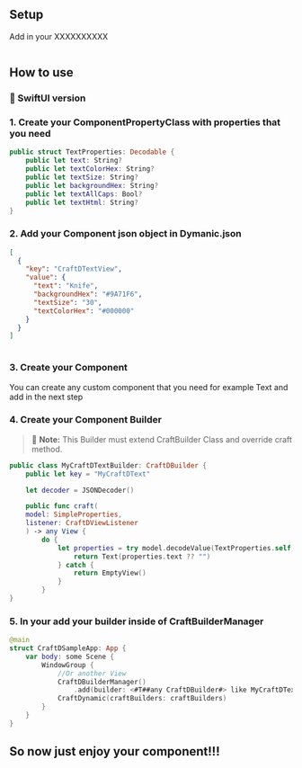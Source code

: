 ## Setup

Add in your XXXXXXXXXX
```swift
```

## How to use

### 🎯 SwiftUI version

### 1. Create your ComponentPropertyClass with properties that you need
```swift
public struct TextProperties: Decodable {
    public let text: String?
    public let textColorHex: String?
    public let textSize: String?
    public let backgroundHex: String?
    public let textAllCaps: Bool?
    public let textHtml: String?
}

```

### 2. Add your Component json object in Dymanic.json
```json
[
  {
    "key": "CraftDTextView",
    "value": {
      "text": "Knife",
      "backgroundHex": "#9A71F6",
      "textSize": "30",
      "textColorHex": "#000000"
    }
  }
]
  
```

### 3. Create your Component
 
You can create any custom component that you need for example Text and add in the next step

### 4. Create your Component Builder
> :memo: **Note:** This Builder must extend CraftBuilder Class and override craft method.

```swift
public class MyCraftDTextBuilder: CraftDBuilder {
    public let key = "MyCraftDText"

    let decoder = JSONDecoder()

    public func craft(
    model: SimpleProperties,
    listener: CraftDViewListener
    ) -> any View {
        do {
            let properties = try model.decodeValue(TextProperties.self, using: decoder)
                return Text(properties.text ?? "")
            } catch {
                return EmptyView()
            }
        }
}

```

### 5. In your add your builder inside of CraftBuilderManager
```swift
@main
struct CraftDSampleApp: App {
    var body: some Scene {
        WindowGroup {
            //Or another View
            CraftDBuilderManager()
                .add(builder: <#T##any CraftDBuilder#> like MyCraftDTextBuilder)
            CraftDynamic(craftBuilders: craftBuilders)
        }
    }
}
```
## So now just enjoy your component!!!
